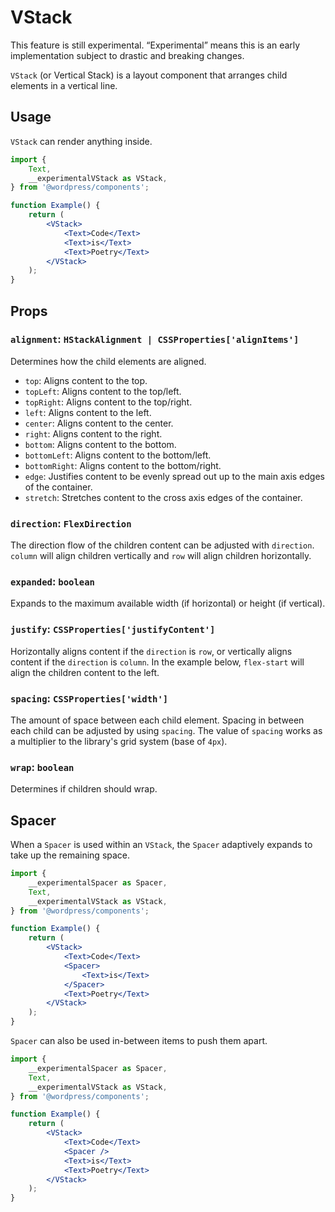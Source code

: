 # VStack

<div class="callout callout-alert">
This feature is still experimental. “Experimental” means this is an early implementation subject to drastic and breaking changes.
</div>

`VStack` (or Vertical Stack) is a layout component that arranges child elements in a vertical line.

## Usage

`VStack` can render anything inside.

```jsx
import {
	Text,
	__experimentalVStack as VStack,
} from '@wordpress/components';

function Example() {
	return (
		<VStack>
			<Text>Code</Text>
			<Text>is</Text>
			<Text>Poetry</Text>
		</VStack>
	);
}
```

## Props

### `alignment`: `HStackAlignment | CSSProperties['alignItems']`

Determines how the child elements are aligned.

-   `top`: Aligns content to the top.
-   `topLeft`: Aligns content to the top/left.
-   `topRight`: Aligns content to the top/right.
-   `left`: Aligns content to the left.
-   `center`: Aligns content to the center.
-   `right`: Aligns content to the right.
-   `bottom`: Aligns content to the bottom.
-   `bottomLeft`: Aligns content to the bottom/left.
-   `bottomRight`: Aligns content to the bottom/right.
-   `edge`: Justifies content to be evenly spread out up to the main axis edges of the container.
-   `stretch`: Stretches content to the cross axis edges of the container.

### `direction`: `FlexDirection`

The direction flow of the children content can be adjusted with `direction`. `column` will align children vertically and `row` will align children horizontally.

### `expanded`: `boolean`

Expands to the maximum available width (if horizontal) or height (if vertical).

### `justify`: `CSSProperties['justifyContent']`

Horizontally aligns content if the `direction` is `row`, or vertically aligns content if the `direction` is `column`.
In the example below, `flex-start` will align the children content to the left.

### `spacing`: `CSSProperties['width']`

The amount of space between each child element. Spacing in between each child can be adjusted by using `spacing`.
The value of `spacing` works as a multiplier to the library's grid system (base of `4px`).

### `wrap`: `boolean`

Determines if children should wrap.

## Spacer

When a `Spacer` is used within an `VStack`, the `Spacer` adaptively expands to take up the remaining space.

```jsx
import {
	__experimentalSpacer as Spacer,
	Text,
	__experimentalVStack as VStack,
} from '@wordpress/components';

function Example() {
	return (
		<VStack>
			<Text>Code</Text>
			<Spacer>
				<Text>is</Text>
			</Spacer>
			<Text>Poetry</Text>
		</VStack>
	);
}
```

`Spacer` can also be used in-between items to push them apart.

```jsx
import {
	__experimentalSpacer as Spacer,
	Text,
	__experimentalVStack as VStack,
} from '@wordpress/components';

function Example() {
	return (
		<VStack>
			<Text>Code</Text>
			<Spacer />
			<Text>is</Text>
			<Text>Poetry</Text>
		</VStack>
	);
}
```
